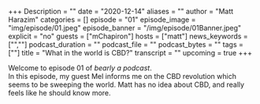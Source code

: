 +++
Description = ""
date = "2020-12-14"
aliases = ""
author = "Matt Harazim"
categories = []
episode = "01"
episode_image = "img/episode/01.jpeg"
episode_banner = "/img/episode/01Banner.jpeg"
explicit = "no"
guests = ["mChapiron"]
hosts = ["matt"]
news_keywords = ["",""]
podcast_duration = ""
podcast_file = ""
podcast_bytes = ""
tags = [""]
title = "What in the world is CBD?"
transcript = ""
upcoming = true
+++

Welcome to episode 01 of *bearly a podcast*.  
In this episode, my guest Mel informs me on the CBD revolution which seems to be sweeping the world. Matt has no idea about CBD, and really feels like he should know more. 
